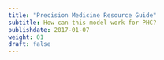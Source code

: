 ```yaml
---
title: "Precision Medicine Resource Guide"
subtitle: How can this model work for PHC?
publishdate: 2017-01-07
weight: 01
draft: false
---
```



